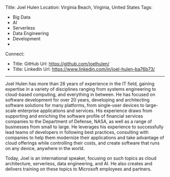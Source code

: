 Title: Joel Hulen
Location: Virginia Beach, Virginia, United States
Tags:
  - Big Data
  - AI
  - Serverless
  - Data Engineering
  - Development
  - 
Connect:
  - Title: GitHub
    Url: https://github.com/joelhulen/
  - Title: LinkedIn
    Url: https://www.linkedin.com/in/joel-hulen-ba76b73/
---
Joel Hulen has more than 26 years of experience in the IT field, gaining expertise in a variety of disciplines ranging from systems engineering to cloud-based computing, and everything in between. He has focused on software development for over 20 years, developing and architecting software solutions for many platforms, from single-user devices to large-scale enterprise applications and services. His experience draws from supporting and enriching the software profile of financial services companies to the Department of Defense, NASA, as well as a range of businesses from small to large. He leverages his experience to successfully lead teams of developers in following best practices, consulting with companies to help them modernize their applications and take advantage of cloud offerings while controlling their costs, and create software that runs on any device, anywhere in the world.

Today, Joel is an international speaker, focusing on such topics as cloud architecture, serverless, data engineering, and AI. He also creates and delivers training on these topics to Microsoft employees and partners.
